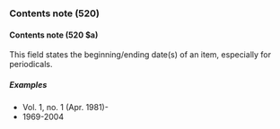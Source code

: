 ### Contents note (520)

#### Contents note (520 $a)

This field states the beginning/ending date(s) of an item, especially for periodicals.

##### Examples

- Vol. 1, no. 1 (Apr. 1981)-
- 1969-2004
